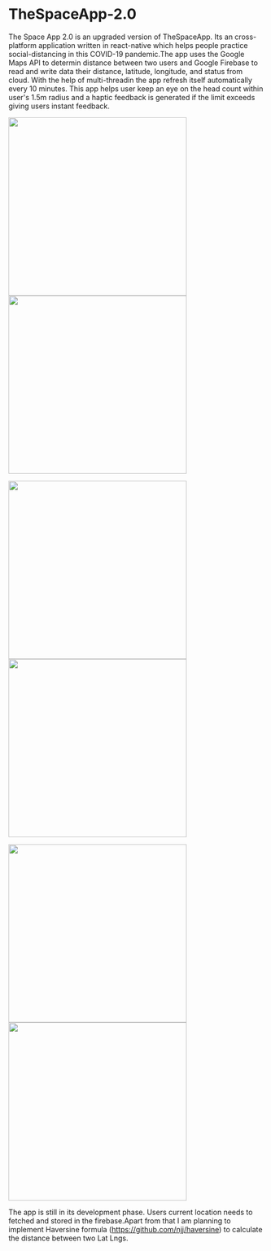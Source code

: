 # TheSpaceApp-2.0
The Space App 2.0 is an upgraded version of TheSpaceApp. Its an cross-platform application written in react-native which helps people practice social-distancing in this COVID-19 pandemic.The app uses the Google Maps API to determin distance between two users and Google Firebase to read and write data their distance, latitude, longitude, and status from cloud. With the help of multi-threadin the app refresh itself automatically every 10 minutes. This app helps user keep an eye on the head count within user's 1.5m radius and a haptic feedback is generated if the limit exceeds giving users instant feedback.

<img src="Screenshots/Screenshot_1591769339.png" width="350">    <img src="Screenshots/Screenshot_1591769383.png" width="350">

<img src="Screenshots/Screenshot_1591769390.png" width="350">    <img src="Screenshots/Screenshot_1591769394.png" width="350">

<img src="Screenshots/Screenshot_1591769404.png" width="350">    <img src="Screenshots/Screenshot_1591769430.png" width="350">

The app is still in its development phase. Users current location needs to fetched and stored in the firebase.Apart from that I am planning to implement Haversine formula (https://github.com/njj/haversine) to calculate the distance between two Lat Lngs.
